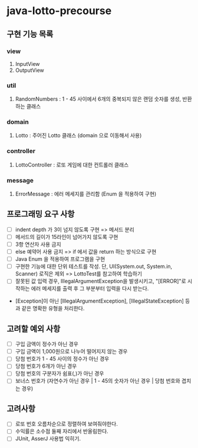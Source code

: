 # java-lotto-precourse

## 구현 기능 목록
### view
1. InputView
2. OutputView
### util
1. RandomNumbers : 1 - 45 사이에서 6개의 중복되지 않은 랜덤 숫자를 생성, 반환하는 클래스
### domain
1. Lotto : 주어진 Lotto 클래스 (domain 으로 이동해서 사용)
### controller
1. LottoController : 로또 게임에 대한 컨트롤러 클래스
### message
1. ErrorMessage : 에러 메세지를 관리함 (Enum 을 적용하여 구현)

## 프로그래밍 요구 사항
- [ ] indent depth 가 3이 넘지 않도록 구현 => 메서드 분리
- [ ] 메서드의 길이가 15라인이 넘어가지 않도록 구현
- [ ] 3항 연산자 사용 금지
- [ ] else 예약어 사용 금지 => if 에서 값을 return 하는 방식으로 구현
- [ ] Java Enum 을 적용하여 프로그램을 구현
- [ ] 구현한 기능에 대한 단위 테스트를 작성. 단, UI(System.out, System.in, Scanner) 로직은 제외 => LottoTest를 참고하여 학습하기
- [ ] 잘못된 값 입력 경우, IllegalArgumentException을 발생시키고, "[ERROR]"로 시작하는 에러 메세지를 출력 후 그 부분부터 입력을 다시 받는다.
- [Exception]이 아닌 [IllegalArgumentException], [IllegalStateException] 등과 같은 명확한 유형을 처리한다. 

## 고려할 예외 사항
- [ ] 구입 금액이 정수가 아닌 경우
- [ ] 구입 금액이 1,000원으로 나누어 떨어지지 않는 경우
- [ ] 당첨 번호가 1 - 45 사이의 정수가 아닌 경우
- [ ] 당첨 번호가 6개가 아닌 경우
- [ ] 당첨 번호의 구분자가 쉼표(,)가 아닌 경우 
- [ ] 보너스 번호가 (자연수가 아닌 경우 | 1 - 45의 숫자가 아닌 경우 | 당첨 번호와 겹치는 경우)

## 고려사항
- [ ] 로또 번호 오름차순으로 정렬하여 보여줘야한다.
- [ ] 수익률은 소수점 둘째 자리에서 반올림한다.
- [ ] JUnit, AsserJ 사용법 익히기.